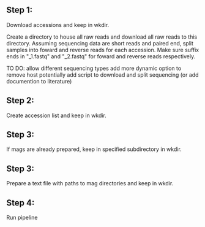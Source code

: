 
## Step 1:

Download accessions and keep in wkdir.

Create a directory to house all raw reads and download all raw reads to this directory.
Assuming sequencing data are short reads and paired end, split samples into foward and reverse reads for each accession. Make sure suffix ends in "_1.fastq" and "_2.fastq" for foward and reverse reads respectively. 

TO DO: 
allow different sequencing types
add more dynamic option to remove host
potentially add script to download and split sequencing (or add documention to literature)

## Step 2:

Create accession list and keep in wkdir.

## Step 3:

If mags are already prepared, keep in specified subdirectory in wkdir.

## Step 3:

Prepare a text file with paths to mag directories and keep in wkdir. 

## Step 4:

Run pipeline
